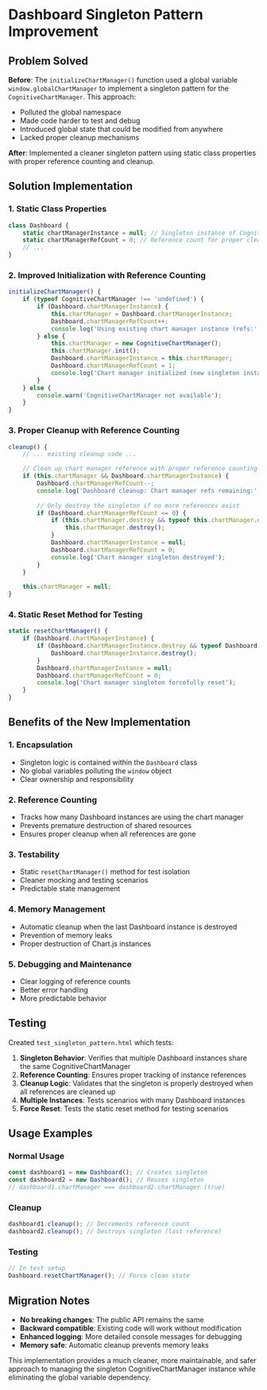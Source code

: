 # Dashboard Singleton Pattern Improvement

## Problem Solved

**Before**: The `initializeChartManager()` function used a global variable `window.globalChartManager` to implement a singleton pattern for the `CognitiveChartManager`. This approach:
- Polluted the global namespace
- Made code harder to test and debug
- Introduced global state that could be modified from anywhere
- Lacked proper cleanup mechanisms

**After**: Implemented a cleaner singleton pattern using static class properties with proper reference counting and cleanup.

## Solution Implementation

### 1. Static Class Properties
```javascript
class Dashboard {
    static chartManagerInstance = null; // Singleton instance of CognitiveChartManager
    static chartManagerRefCount = 0; // Reference count for proper cleanup
    // ...
}
```

### 2. Improved Initialization with Reference Counting
```javascript
initializeChartManager() {
    if (typeof CognitiveChartManager !== 'undefined') {
        if (Dashboard.chartManagerInstance) {
            this.chartManager = Dashboard.chartManagerInstance;
            Dashboard.chartManagerRefCount++;
            console.log('Using existing chart manager instance (refs:', Dashboard.chartManagerRefCount, ')');
        } else {
            this.chartManager = new CognitiveChartManager();
            this.chartManager.init();
            Dashboard.chartManagerInstance = this.chartManager;
            Dashboard.chartManagerRefCount = 1;
            console.log('Chart manager initialized (new singleton instance)');
        }
    } else {
        console.warn('CognitiveChartManager not available');
    }
}
```

### 3. Proper Cleanup with Reference Counting
```javascript
cleanup() {
    // ... existing cleanup code ...

    // Clean up chart manager reference with proper reference counting
    if (this.chartManager && Dashboard.chartManagerInstance) {
        Dashboard.chartManagerRefCount--;
        console.log('Dashboard cleanup: Chart manager refs remaining:', Dashboard.chartManagerRefCount);
        
        // Only destroy the singleton if no more references exist
        if (Dashboard.chartManagerRefCount <= 0) {
            if (this.chartManager.destroy && typeof this.chartManager.destroy === 'function') {
                this.chartManager.destroy();
            }
            Dashboard.chartManagerInstance = null;
            Dashboard.chartManagerRefCount = 0;
            console.log('Chart manager singleton destroyed');
        }
    }
    
    this.chartManager = null;
}
```

### 4. Static Reset Method for Testing
```javascript
static resetChartManager() {
    if (Dashboard.chartManagerInstance) {
        if (Dashboard.chartManagerInstance.destroy && typeof Dashboard.chartManagerInstance.destroy === 'function') {
            Dashboard.chartManagerInstance.destroy();
        }
        Dashboard.chartManagerInstance = null;
        Dashboard.chartManagerRefCount = 0;
        console.log('Chart manager singleton forcefully reset');
    }
}
```

## Benefits of the New Implementation

### 1. **Encapsulation**
- Singleton logic is contained within the `Dashboard` class
- No global variables polluting the `window` object
- Clear ownership and responsibility

### 2. **Reference Counting**
- Tracks how many Dashboard instances are using the chart manager
- Prevents premature destruction of shared resources
- Ensures proper cleanup when all references are gone

### 3. **Testability**
- Static `resetChartManager()` method for test isolation
- Cleaner mocking and testing scenarios
- Predictable state management

### 4. **Memory Management**
- Automatic cleanup when the last Dashboard instance is destroyed
- Prevention of memory leaks
- Proper destruction of Chart.js instances

### 5. **Debugging and Maintenance**
- Clear logging of reference counts
- Better error handling
- More predictable behavior

## Testing

Created `test_singleton_pattern.html` which tests:

1. **Singleton Behavior**: Verifies that multiple Dashboard instances share the same CognitiveChartManager
2. **Reference Counting**: Ensures proper tracking of instance references
3. **Cleanup Logic**: Validates that the singleton is properly destroyed when all references are cleaned up
4. **Multiple Instances**: Tests scenarios with many Dashboard instances
5. **Force Reset**: Tests the static reset method for testing scenarios

## Usage Examples

### Normal Usage
```javascript
const dashboard1 = new Dashboard(); // Creates singleton
const dashboard2 = new Dashboard(); // Reuses singleton
// dashboard1.chartManager === dashboard2.chartManager (true)
```

### Cleanup
```javascript
dashboard1.cleanup(); // Decrements reference count
dashboard2.cleanup(); // Destroys singleton (last reference)
```

### Testing
```javascript
// In test setup
Dashboard.resetChartManager(); // Force clean state
```

## Migration Notes

- **No breaking changes**: The public API remains the same
- **Backward compatible**: Existing code will work without modification
- **Enhanced logging**: More detailed console messages for debugging
- **Memory safe**: Automatic cleanup prevents memory leaks

This implementation provides a much cleaner, more maintainable, and safer approach to managing the singleton CognitiveChartManager instance while eliminating the global variable dependency.
